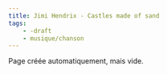 ```yaml
---
title: Jimi Hendrix - Castles made of sand
tags:
    - -draft
    - musique/chanson
---
```


Page créée automatiquement, mais vide.
